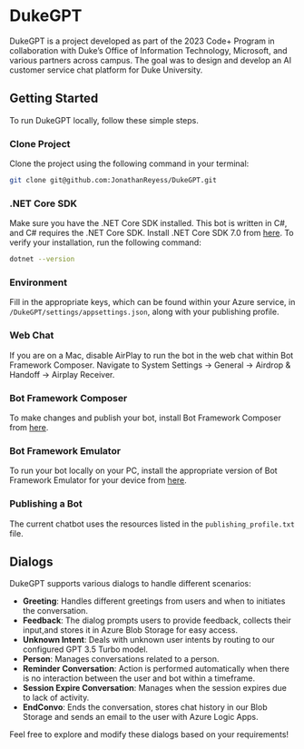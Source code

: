 # DukeGPT

DukeGPT is a project developed as part of the 2023 Code+ Program in collaboration with Duke’s Office of Information Technology, Microsoft, and various partners across campus. The goal was to design and develop an AI customer service chat platform for Duke University.

## Getting Started

To run DukeGPT locally, follow these simple steps.

### Clone Project

Clone the project using the following command in your terminal:

```bash
git clone git@github.com:JonathanReyess/DukeGPT.git
```

### .NET Core SDK

Make sure you have the .NET Core SDK installed. This bot is written in C#, and C# requires the .NET Core SDK. Install .NET Core SDK 7.0 from [here](https://dotnet.microsoft.com/en-us/download/dotnet/7.0). To verify your installation, run the following command:

```bash
dotnet --version
```

### Environment

Fill in the appropriate keys, which can be found within your Azure service, in `/DukeGPT/settings/appsettings.json`, along with your publishing profile.

### Web Chat

If you are on a Mac, disable AirPlay to run the bot in the web chat within Bot Framework Composer. Navigate to System Settings -> General -> Airdrop & Handoff -> Airplay Receiver.

### Bot Framework Composer

To make changes and publish your bot, install Bot Framework Composer from [here](https://github.com/microsoft/BotFramework-Composer/releases/download/v2.1.2/BotFramework-Composer-2.1.2-mac.zip).

### Bot Framework Emulator

To run your bot locally on your PC, install the appropriate version of Bot Framework Emulator for your device from [here](https://github.com/Microsoft/BotFramework-Emulator/releases/tag/v4.14.1).

### Publishing a Bot

The current chatbot uses the resources listed in the `publishing_profile.txt` file.

## Dialogs

DukeGPT supports various dialogs to handle different scenarios:

- **Greeting**: Handles different greetings from users and when to initiates the conversation.
- **Feedback**: The dialog prompts users to provide feedback, collects their input,and stores it in Azure Blob Storage for easy access.
- **Unknown Intent**: Deals with unknown user intents by routing to our configured GPT 3.5 Turbo model. 
- **Person**: Manages conversations related to a person.
- **Reminder Conversation**: Action is performed automatically when there is no interaction between the user and bot within a timeframe.
- **Session Expire Conversation**: Manages when the session expires due to lack of activity.
- **EndConvo**: Ends the conversation, stores chat history in our Blob Storage and sends an email to the user with Azure Logic Apps. 

Feel free to explore and modify these dialogs based on your requirements!

